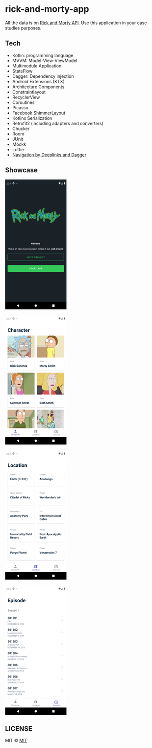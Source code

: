 # rick-and-morty-app

All the data is on [Rick and Morty API](https://rickandmortyapi.com/). Use this application in your case studies purposes. 

## Tech

- Kotlin: programming language
- MVVM: Model-View-ViewModel
- Multimodule Application
- StateFlow
- Dagger: Dependency injection
- Android Extensions (KTX)
- Architecture Components
- Constraintlayout
- RecyclerView
- Coroutines
- Picasso
- Facebook ShimmerLayout
- Kotlinx Serialization
- Retrofit2 (including adapters and converters)
- Chucker
- Room
- JUnit
- Mockk
- Lottie
- [Navigation by Deeplinks and Dagger](https://medium.com/@burkedamian/navigation-in-modular-applications-with-deep-linking-6a599c11e487) 

## Showcase

<p>
    <img src="./AndroidImages/1.png" width=200>
</p>

<p>
    <img src="./AndroidImages/2.png" width=200>
</p>

<p>
    <img src="./AndroidImages/3.png" width=200>
</p>

<p>
    <img src="./AndroidImages/4.png" width=200>
</p>

## LICENSE
MIT © [MIT](../LICENSE)
